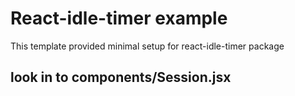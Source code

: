 # React-idle-timer example

This template provided minimal setup for react-idle-timer package

## look in to components/Session.jsx
